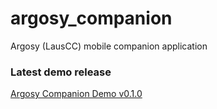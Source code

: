 # argosy_companion
 Argosy (LausCC) mobile companion application

### Latest demo release 

[Argosy Companion Demo v0.1.0](https://github.com/TheJakov/argosy_companion/releases/tag/v0.1.0)
